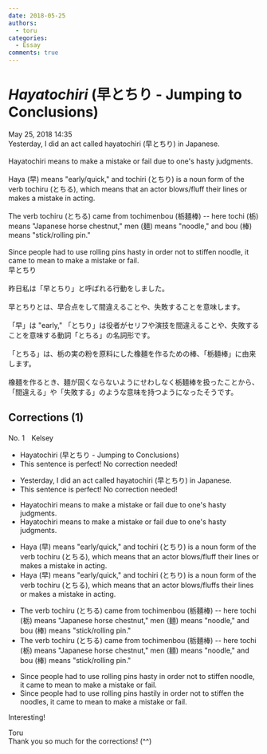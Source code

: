 ```yaml
---
date: 2018-05-25
authors:
  - toru
categories:
  - Essay
comments: true
---
```


# <strong><em>Hayatochiri</strong></em> (早とちり - Jumping to Conclusions)
<div class="date">May 25, 2018 14:35</div>
<div id="post"><div id="body_show_ori">
Yesterday, I did an act called hayatochiri (早とちり) in Japanese.<br/><br/>Hayatochiri means to make a mistake or fail due to one's hasty judgments.<br/><br/>Haya (早) means "early/quick," and tochiri (とちり) is a noun form of the verb tochiru (とちる), which means that an actor blows/fluff their lines or makes a mistake in acting.<br/><br/>The verb tochiru (とちる) came from tochimenbou (栃麺棒) -- here tochi (栃) means "Japanese horse chestnut," men (麺) means "noodle," and bou (棒) means "stick/rolling pin."<br/><br/>Since people had to use rolling pins hasty in order not to stiffen noodle, it came to mean to make a mistake or fail.
</div></div>

<!-- more -->

<div id="post_ja"><div id="body_show_mo">
早とちり<br/><br/>昨日私は「早とちり」と呼ばれる行動をしました。<br/><br/>早とちりとは、早合点をして間違えることや、失敗することを意味します。<br/><br/>「早」は "early," 「とちり」は役者がセリフや演技を間違えることや、失敗することを意味する動詞「とちる」の名詞形です。<br/><br/>「とちる」は、栃の実の粉を原料にした橡麺を作るための棒、「栃麺棒」に由来します。<br/><br/>橡麺を作るとき、麺が固くならないようにせわしなく栃麺棒を扱ったことから、「間違える」や「失敗する」のような意味を持つようになったそうです。
</div></div>

## Corrections (1)
<div id="block"><div class="first_name"> No. 1　<span class="just_name">Kelsey</span></div><div id="block2">
<ul class="correction_field">
<li class="incorrect">Hayatochiri (早とちり - Jumping to Conclusions)</li>
<li class="corrected perfect">This sentence is perfect! No correction needed!</li>
</ul>
<ul class="correction_field">
<li class="incorrect">Yesterday, I did an act called hayatochiri (早とちり) in Japanese.</li>
<li class="corrected perfect">This sentence is perfect! No correction needed!</li>
</ul>
<ul class="correction_field">
<li class="incorrect">Hayatochiri means to make a mistake or fail due to one's hasty judgments.</li>
<li class="corrected correct">
Hayatochiri means to make a mistake or fail due to one's hasty judgment<span class="f_red"><span class="sline">s</span></span>.
</li>
</ul>
<ul class="correction_field">
<li class="incorrect">Haya (早) means "early/quick," and tochiri (とちり) is a noun form of the verb tochiru (とちる), which means that an actor blows/fluff their lines or makes a mistake in acting.</li>
<li class="corrected correct">
Haya (早) means "early/quick," and tochiri (とちり) is a noun form of the verb tochiru (とちる), which means that an actor blows/fluff<span class="f_blue">s</span> their lines or makes a mistake in acting.
</li>
</ul>
<ul class="correction_field">
<li class="incorrect">The verb tochiru (とちる) came from tochimenbou (栃麺棒) -- here tochi (栃) means "Japanese horse chestnut," men (麺) means "noodle," and bou (棒) means "stick/rolling pin."</li>
<li class="corrected correct">
The verb tochiru (とちる) came from tochimenbou (栃麺棒) -- here tochi (栃) means "Japanese horse chestnut," men (麺) means "noodle," and bou (棒) means "stick/rolling pin."
</li>
</ul>
<ul class="correction_field">
<li class="incorrect">Since people had to use rolling pins hasty in order not to stiffen noodle, it came to mean to make a mistake or fail.</li>
<li class="corrected correct">
Since people had to use rolling pins has<span class="f_blue">tily</span> in order not to stiffen <span class="f_blue">the </span>noodle<span class="f_blue">s</span>, it came to mean to make a mistake or fail.
</li>
</ul>
<p class="comment_small">
 Interesting!
 <br/>
</p>

</div><div class="name"><span class="just_name">Toru</span><br>
Thank you so much for the corrections! (^^)
</div>
</div>
